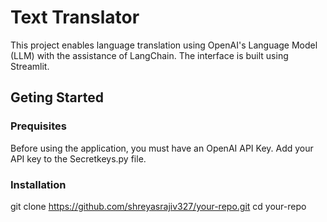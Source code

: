 # Text Translator


This project enables language translation using OpenAI's Language Model (LLM) with the assistance of LangChain. The interface is built using Streamlit.

## Geting Started

### Prequisites

Before using the application, you must have an OpenAI API Key. Add your API key to the Secretkeys.py file.


### Installation
git clone https://github.com/shreyasrajiv327/your-repo.git
cd your-repo

